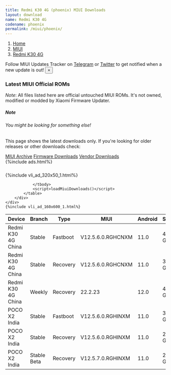 ```yaml
---
title: Redmi K30 4G (phoenix) MIUI Downloads
layout: download
name: Redmi K30 4G
codename: phoenix
permalink: /miui/phoenix/
---
```

<nav aria-label="breadcrumb">
    <ol class="breadcrumb">
        <li class="breadcrumb-item"><a href="/">Home</a></li>
        <li class="breadcrumb-item"><a href="/miui/">MIUI</a></li>
        <li class="breadcrumb-item active" aria-current="page"><a href="/miui/phoenix/">Redmi K30 4G</a></li>
    </ol>
</nav>
<div class="alert alert-primary alert-dismissible fade show" role="alert">
    Follow MIUI Updates Tracker on <a href="https://t.me/MIUIUpdatesTracker" class="alert-link">Telegram</a>
     or <a href="https://twitter.com/MiFwUpdater" class="alert-link">Twitter</a> to get notified when a new update is out!
    <button type="button" class="close" data-dismiss="alert" aria-label="Close">
        <span aria-hidden="true">&times;</span>
    </button>
</div>

### Latest MIUI Official ROMs
*Note*: All files listed here are official untouched MIUI ROMs. It's not owned, modified or modded by Xiaomi Firmware Updater.
<div class="card">
  <div class="card-body">
    <h5 class="card-title">Note</h5>
    <h6 class="card-subtitle mb-2 text-muted">You might be looking for something else!</h6>
    <p class="card-text">This page shows the latest downloads only.
     If you're looking for older releases or other downloads check:</p>
    <a href="/archive/miui/phoenix/" class="card-link">MIUI Archive</a>
    <a href="/firmware/phoenix/" class="card-link">Firmware Downloads</a>
    <a href="/vendor/phoenix/" class="card-link">Vendor Downloads</a>
  </div>
</div>
{%include ads.html%}
<div class="row justify-content-center">
    <div class="col-10">
        <div class="table-responsive-md" style="margin-top: 25px;">
            {%include vli_ad_320x50_1.html%}
            <table id="miui" class="display dt-responsive nowrap compact table table-striped table-hover table-sm">
                <thead class="thead-dark">
                    <tr>
                        <th data-ref="device">Device</th>
                        <th data-ref="branch">Branch</th>
                        <th data-ref="type">Type</th>
                        <th data-ref="miui">MIUI</th>
                        <th data-ref="android">Android</th>
                        <th data-ref="size">Size</th>
                        <th data-ref="size">Date</th>
                        <th data-ref="link">Link</th>
                    </tr>
                </thead>
                <tbody>
                <tr><td>Redmi K30 4G China</td><td>Stable</td><td>Fastboot</td><td>V12.5.6.0.RGHCNXM</td><td>11.0</td><td>4.4 GB</td><td>2022-01-11</td><td><a href="/miui/phoenix/stable/V12.5.6.0.RGHCNXM/">Download</a></td></tr>
<tr><td>Redmi K30 4G China</td><td>Stable</td><td>Recovery</td><td>V12.5.6.0.RGHCNXM</td><td>11.0</td><td>3.4 GB</td><td>2022-01-18</td><td><a href="/miui/phoenix/stable/V12.5.6.0.RGHCNXM/">Download</a></td></tr>
<tr><td>Redmi K30 4G China</td><td>Weekly</td><td>Recovery</td><td>22.2.23</td><td>12.0</td><td>4.3 GB</td><td>2022-02-24</td><td><a href="/miui/phoenix/weekly/22.2.23/">Download</a></td></tr>
<tr><td>POCO X2 India</td><td>Stable</td><td>Fastboot</td><td>V12.5.6.0.RGHINXM</td><td>11.0</td><td>3.4 GB</td><td>2021-11-23</td><td><a href="/miui/phoenixin/stable/V12.5.6.0.RGHINXM/">Download</a></td></tr>
<tr><td>POCO X2 India</td><td>Stable</td><td>Recovery</td><td>V12.5.6.0.RGHINXM</td><td>11.0</td><td>2.8 GB</td><td>2021-11-30</td><td><a href="/miui/phoenixin/stable/V12.5.6.0.RGHINXM/">Download</a></td></tr>
<tr><td>POCO X2 India</td><td>Stable Beta</td><td>Recovery</td><td>V12.5.7.0.RGHINXM</td><td>11.0</td><td>2.8 GB</td><td>2022-02-07</td><td><a href="/miui/phoenixin/stable beta/V12.5.7.0.RGHINXM/">Download</a></td></tr>

                </tbody>
                <script>loadMiuiDownloads()</script>
            </table>
        </div>
    </div>
    {%include vli_ad_160x600_1.html%}
</div>

